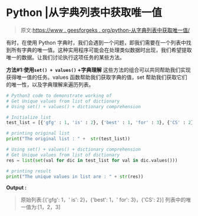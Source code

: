 # Python |从字典列表中获取唯一值

> 原文:[https://www . geesforgeks . org/python-从字典列表中获取唯一值/](https://www.geeksforgeeks.org/python-get-unique-values-from-list-of-dictionary/)

有时，在使用 Python 字典时，我们会遇到一个问题，即我们需要在一个列表中找到所有字典的唯一值。这种实用程序可能会在处理类似数据时出现，我们希望提取唯一的数据。让我们讨论执行这项任务的某些方法。

**方法#1:使用`set() + values()` +字典理解**
这些方法的组合可以共同帮助我们实现获得唯一值的任务。values 函数帮助我们获取字典的值，set 帮助我们获取它们的唯一性，以及字典理解来遍历列表。

```py
# Python3 code to demonstrate working of
# Get Unique values from list of dictionary
# Using set() + values() + dictionary comprehension

# Initialize list 
test_list = [{'gfg' : 1, 'is' : 2}, {'best' : 1, 'for' : 3}, {'CS' : 2}]

# printing original list
print("The original list : " +  str(test_list))

# Using set() + values() + dictionary comprehension
# Get Unique values from list of dictionary
res = list(set(val for dic in test_list for val in dic.values()))

# printing result 
print("The unique values in list are : " + str(res))
```

**Output :**

> 原始列表:[{'gfg': 1，' is': 2}，{'best': 1，' for': 3}，{'CS': 2}]
> 列表中的唯一值为:[1，2，3]